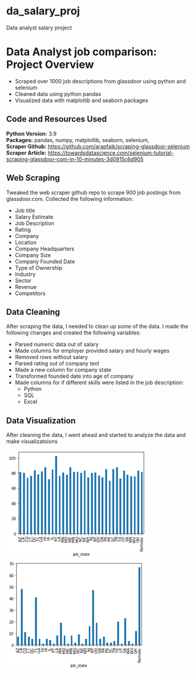 # da_salary_proj
Data analyst salary project 
# Data Analyst job comparison: Project Overview 
* Scraped over 1000 job descriptions from glassdoor using python and selenium
* Cleaned data using python pandas 
* Visualized data with matplotlib and seaborn packages 

## Code and Resources Used 
**Python Version:** 3.9  
**Packages:** pandas, numpy, matplotlib, seaborn, selenium,    
**Scraper Github:** https://github.com/arapfaik/scraping-glassdoor-selenium  
**Scraper Article:** https://towardsdatascience.com/selenium-tutorial-scraping-glassdoor-com-in-10-minutes-3d0915c6d905  

## Web Scraping
Tweaked the web scraper github repo to scrape 900 job postings from glassdoor.com. Collected the following information:
*	Job title
*	Salary Estimate
*	Job Description
*	Rating
*	Company 
*	Location
*	Company Headquarters 
*	Company Size
*	Company Founded Date
*	Type of Ownership 
*	Industry
*	Sector
*	Revenue
*	Competitors 

## Data Cleaning
After scraping the data, I needed to clean up some of the data. I made the following changes and created the following variables:

*	Parsed numeric data out of salary 
*	Made columns for employer provided salary and hourly wages 
*	Removed rows without salary 
*	Parsed rating out of company text 
*	Made a new column for company state 
*	Transformed founded date into age of company 
*	Made columns for if different skills were listed in the job description:
    * Python  
    * SQL
    * Excel  

## Data Visualization
After cleaning the data, I went ahead and started to analyze the data and make visualizatoions

![alt text](https://github.com/jordancassalata/da_salary_proj/blob/main/avg_salary_per_state.png "Average salary per state")
![alt text](https://github.com/jordancassalata/da_salary_proj/blob/main/jobs_per_state.png "How many jobs per state")
